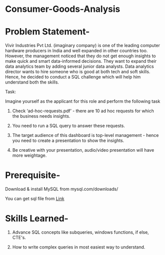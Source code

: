 # Consumer-Goods-Analysis

# Problem Statement-

Vivir Industries Pvt Ltd. (imaginary company) is one of the leading computer hardware producers in India and well expanded in other countries too.
However, the management noticed that they do not get enough insights to make quick and smart data-informed decisions.
They want to expand their data analytics team by adding several junior data analysts.
Data analytics director wants to hire someone who is good at both tech and soft skills.
Hence, he decided to conduct a SQL challenge which will help him understand both the skills.

Task:  

Imagine yourself as the applicant for this role and perform the following task

1.    Check ‘ad-hoc-requests.pdf’ - there are 10 ad hoc requests for which the business needs insights.

2.    You need to run a SQL query to answer these requests. 

3.    The target audience of this dashboard is top-level management - hence you need to create a presentation to show the insights.

4.    Be creative with your presentation, audio/video presentation will have more weightage.



# Prerequisite-

Download & install MySQL from mysql.com/downloads/

You can get sql file from <a href = "https://codebasics.io/event/codebasics-resume-project-challenge">Link</a>

# Skills Learned- 

1. Advance SQL concepts like subqueries, windows functions, if else, CTE's.

2. How to write complex queries in most easiest way to understand.
